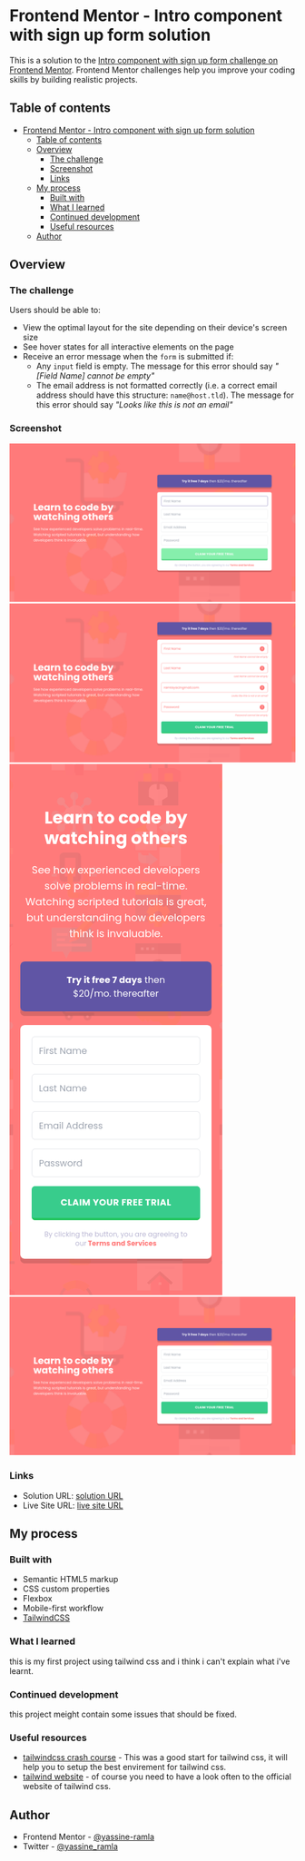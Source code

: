 # Frontend Mentor - Intro component with sign up form solution

This is a solution to the [Intro component with sign up form challenge on Frontend Mentor](https://www.frontendmentor.io/challenges/intro-component-with-signup-form-5cf91bd49edda32581d28fd1). Frontend Mentor challenges help you improve your coding skills by building realistic projects.

## Table of contents

- [Frontend Mentor - Intro component with sign up form solution](#frontend-mentor---intro-component-with-sign-up-form-solution)
  - [Table of contents](#table-of-contents)
  - [Overview](#overview)
    - [The challenge](#the-challenge)
    - [Screenshot](#screenshot)
    - [Links](#links)
  - [My process](#my-process)
    - [Built with](#built-with)
    - [What I learned](#what-i-learned)
    - [Continued development](#continued-development)
    - [Useful resources](#useful-resources)
  - [Author](#author)

## Overview

### The challenge

Users should be able to:

- View the optimal layout for the site depending on their device's screen size
- See hover states for all interactive elements on the page
- Receive an error message when the `form` is submitted if:
  - Any `input` field is empty. The message for this error should say _"[Field Name] cannot be empty"_
  - The email address is not formatted correctly (i.e. a correct email address should have this structure: `name@host.tld`). The message for this error should say _"Looks like this is not an email"_

### Screenshot

![](screenshot-active-state.png)
![](screenshot-error-state.png)
![](screenshot-mobile.png)
![](screenshot.png)

### Links

- Solution URL: [solution URL](https://yassine-ramla.github.io/Frontend-Mentor-Intro-component-with-sign-up-form-solution/)
- Live Site URL: [live site URL](https://yassine-ramla.github.io/Frontend-Mentor-Intro-component-with-sign-up-form-solution/)

## My process

### Built with

- Semantic HTML5 markup
- CSS custom properties
- Flexbox
- Mobile-first workflow
- [TailwindCSS](https://tailwindcss.com/)

### What I learned

this is my first project using tailwind css and i think i can't explain what i've learnt.

### Continued development

this project meight contain some issues that should be fixed.

### Useful resources

- [tailwindcss crash course](https://www.youtube.com/watch?v=lCxcTsOHrjo) - This was a good start for tailwind css, it will help you to setup the best envirement for tailwind css.
- [tailwind website](https://tailwindcss.com/) - of course you need to have a look often to the official website of tailwind css.

## Author

- Frontend Mentor - [@yassine-ramla](https://www.frontendmentor.io/profile/yassine-ramla)
- Twitter - [@yassine_ramla](https://www.twitter.com/yassine_ramla)
